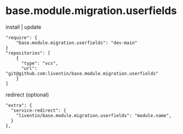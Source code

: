 # base.module.migration.userfields

install | update

```
"require": {
    "base.module.migration.userfields": "dev-main"
}
"repositories": [
    {
      "type": "vcs",
      "url": "git@github.com:liventin/base.module.migration.userfields"
    }
]
```
redirect (optional)
```
"extra": {
  "service-redirect": {
    "liventin/base.module.migration.userfields": "module.name",
  }
},